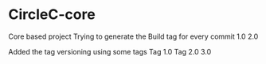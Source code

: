 # CircleC-core

Core based project
Trying to generate the Build tag for every commit
1.0
2.0

Added the tag versioning using some tags
Tag 1.0
Tag 2.0
3.0
